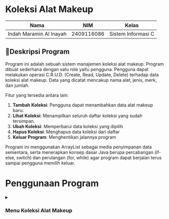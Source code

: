 # Koleksi Alat Makeup

| Nama                      | NIM           | Kelas             |
|---------------------------|---------------|-------------------|
| Indah Maramin Al Inayah   | 2409116086    | Sistem Informasi C |

## 📄Deskripsi Program
Program ini adalah sebuah sistem manajemen koleksi alat makeup. Program dibuat sederhana dengan satu role yaitu pengguna. Pengguna dapat melakukan operasi C.R.U.D. (Create, Read, Update, Delete) terhadap data koleksi alat makeup. Data yang dicatat mencakup nama alat, jenis, merk, dan jumlah.

Fitur yang tersedia antara lain:

1. **Tambah Koleksi**: Pengguna dapat menambahkan data alat makeup baru.
2. **Lihat Koleksi**: Menampilkan seluruh daftar koleksi yang sudah tersimpan.
3. **Ubah Koleksi**: Memperbarui data koleksi yang dipilih
4. **Hapus Koleksi**: Menghapus data koleksi dari daftar
5. **Keluar Program**: Menghentikan jalannya program

Program ini menggunakan ArrayList sebagai media penyimpanan data sementara, serta menerapkan konsep dasar Java berupa percabangan (if-else, switch) dan perulangan (for, while) agar program dapat berjalan terus sampai pengguna memilih keluar.

# Penggunaan Program

<details>
<summary><h3>Menu Koleksi Alat Makeup</h3></summary>

<img width="410" height="150" alt="Screenshot 2025-09-09 224420" src="https://github.com/user-attachments/assets/9077487f-2567-48fe-8546-aad0d4e42ef5" />

Tampilan yang pertama kali muncul saat menjalankan program adalah menu manajemen koleksi alat makeup. Disini terdapat 5 pilihan yaitu Tambah Koleksi, Lihat Koleksi, Ubah Koleksi, Hapus Koleksi, dan Keluar Program.

## Tambah Koleksi



Jika nomor 1 yang diinput, maka akan masuk ke menu menambahkan produk. Masukkan nama, jenis, merk, dan jumlah alat makeup yang ingin ditambah.

## Lihat Koleksi

Jika nomor 2 yang diinput, maka akan menampilkan apa saja koleksi alat makeup.

## Ubah Koleksi

Jika nomor 3 yang diinput, maka akan diarahkan untuk mengubah koleksi alat makeup mana yang mau diubah. 

## Hapus Koleksi

Jika nomor 4 yang diinput, maka akan diarahkan untuk menghapus produk. Masukkan nomor alat makeup yang ingin dihapus.

## Keluar

Jika nomor 5 yang diinput, maka pengguna akan keluar dari program.

